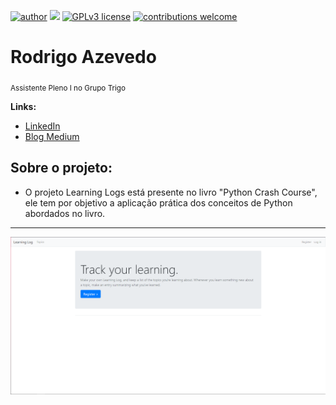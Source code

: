 [![author](https://img.shields.io/badge/author-razevedo1994-red.svg)](https://www.linkedin.com/in/azevedo94/) [![](https://img.shields.io/badge/python-3.7+-blue.svg)](https://www.python.org/downloads/release/python-365/) [![GPLv3 license](https://img.shields.io/badge/License-GPLv3-blue.svg)](http://perso.crans.org/besson/LICENSE.html) [![contributions welcome](https://img.shields.io/badge/contributions-welcome-brightgreen.svg?style=flat)](https://github.com/carlosfab/data_science/issues)

# Rodrigo Azevedo
<sub>Assistente Pleno I no Grupo Trigo</sub>

**Links:**
* [LinkedIn](https://www.linkedin.com/in/azevedo94/)
* [Blog Medium](https://bit.ly/33QJREb)



## Sobre o projeto:

* O projeto Learning Logs está presente no livro "Python Crash Course", ele tem por objetivo a aplicação prática dos conceitos de Python abordados no livro.


---

<p align="center">
  <img src="project.PNG" >
</p>
